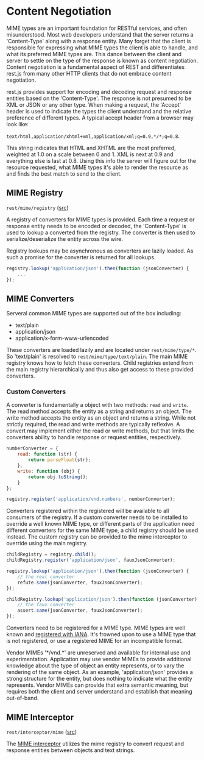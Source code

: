 # Content Negotiation

MIME types are an important foundation for RESTful services, and often misunderstood. Most web developers understand that the server returns a 'Content-Type' along with a response entity. Many forget that the client is responsible for expressing what MIME types the client is able to handle, and what its preferred MIME types are. This dance between the client and server to settle on the type of the response is known as content negotiation. Content negotiation is a fundamental aspect of REST and differentiates rest.js from many other HTTP clients that do not embrace content negotiation.

rest.js provides support for encoding and decoding request and response entities based on the 'Content-Type'.  The response is not presumed to be XML or JSON or any other type. When making a request, the 'Accept' header is used to indicate the types the client understand and the relative preference of different types. A typical accept header from a browser may look like:

`text/html,application/xhtml+xml,application/xml;q=0.9,*/*;q=0.8`.

This string indicates that HTML and XHTML are the most preferred, weighted at 1.0 on a scale between 0 and 1. XML is next at 0.9 and everything else is last at 0.8. Using this info the server will figure out for the resource requested, what MIME types it's able to render the resource as and finds the best match to send to the client.


<a name="module-rest/mime/registry"></a>
## MIME Registry

`rest/mime/registry` ([src](../mime/registry.js))

A registry of converters for MIME types is provided. Each time a request or response entity needs to be encoded or decoded, the 'Content-Type' is used to lookup a converted from the registry. The converter is then used to serialize/deserialize the entity across the wire.

Registry lookups may be asynchronous as converters are lazily loaded. As such a promise for the converter is returned for all lookups.

```javascript
registry.lookup('application/json').then(function (jsonConverter) {
    ...
});
```


<a name="mime-converters"></a>
## MIME Converters

Serveral common MIME types are supported out of the box including:

- text/plain
- application/json
- application/x-form-www-urlencoded

These converters are loaded lazily and are located under `rest/mime/type/*`. So 'text/plain' is resolved to `rest/mime/type/text/plain`. The main MIME registry knows how to fetch these converters. Child registries extend from the main registry hierarchically and thus also get access to these provided converters.


<a name="mime-converters-custom"></a>
### Custom Converters

A converter is fundamentally a object with two methods: `read` and `write`. The read method accepts the entity as a string and returns an object. The write method accepts the entity as an object and returns a string. While not strictly required, the read and write methods are typically reflexive. A convert may implement either the read or write methods, but that limits the converters ability to handle response or request entities, respectively.

```javascript
numberConverter = {
    read: function (str) {
        return parseFloat(str);
    },
    write: function (obj) {
        return obj.toString();
    }
};

registry.register('application/vnd.numbers', numberConverter);
```

Converters registered within the registered will be available to all consumers of the registry. If a custom converter needs to be installed to override a well known MIME type, or different parts of the application need different converters for the same MIME type, a child registry should be used instead. The custom registry can be provided to the mime interceptor to override using the main registry.

```javascript
childRegistry = registry.child();
childRegistry.register('application/json', fauxJsonConverter);

registry.lookup('application/json').then(function (jsonConverter) {
    // the real converter
    refute.same(jsonConverter, fauxJsonConverter);
});

childRegistry.lookup('application/json').then(function (jsonConverter) {
    // the faux converter
    assert.same(jsonConverter, fauxJsonConverter);
});
```

Converters need to be registered for a MIME type. MIME types are well known and [registered with IANA](http://www.iana.org/assignments/media-types). It's frowned upon to use a MIME type that is not registered, or use a registered MIME for an incompatible format.

Vendor MIMEs '\*/vnd.*' are unreserved and available for internal use and experimentation. Application may use vendor MIMEs to provide additional knowledge about the type of object an entity represents, or to vary the rendering of the same object. As an example, 'application/json' provides a strong structure for the entity, but does nothing to indicate what the entity represents. Vendor MIMEs can provide that extra semantic meaning, but requires both the client and server understand and establish that meaning out-of-band.


<a name="mime-interceptor"></a>
## MIME Interceptor

`rest/interceptor/mime` ([src](../interceptor/mime.js))

The [MIME interceptor](interceptors.md#module-rest/interceptor/mime) utilizes the mime registry to convert request and response entities between objects and text strings.
